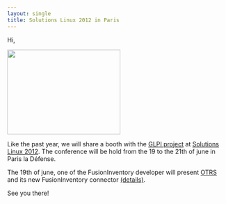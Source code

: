```yaml
---
layout: single
title: Solutions Linux 2012 in Paris
---
```


Hi,

<img src="/news_docs/solutions-linux-chapo_vignette.jpg" alt="" title="solutions-linux-chapo_vignette" width="260" height="195" class="aligncenter size-full wp-image-1380" />

Like the past year, we will share a booth with the [GLPI project](http://www.glpi-project.org) at [Solutions Linux 2012](http://www.solutionslinux.fr/). The conference will be hold from the 19 to the 21th of june in Paris la Défense.

The 19th of june, one of the FusionInventory developer will present [OTRS](http://www.otrs.com/en/) and its new FusionInventory connector [(details)](http://www.solutionslinux.fr/animation_78_168_2464_p.html?cid=1339).

See you there!
